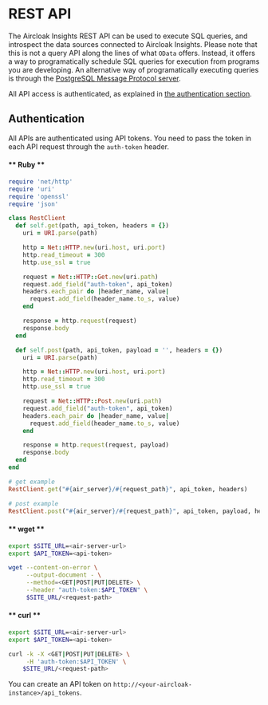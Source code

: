 # REST API

The Aircloak Insights REST API can be used to execute SQL queries, and introspect the data sources connected to Aircloak
Insights. Please note that this is not a query API along the lines of what `OData` offers. Instead, it offers a way to
programatically schedule SQL queries for execution from programs you are developing. An alternative way of
programatically executing queries is through the [PostgreSQL Message Protocol server](/api/psql.md).

All API access is authenticated, as explained in [the authentication section](#authentication).

## Authentication

All APIs are authenticated using API tokens. You need to pass the token in each API request through the `auth-token` header.

<!-- tabs:start -->

#### ** Ruby **

```ruby
require 'net/http'
require 'uri'
require 'openssl'
require 'json'

class RestClient
  def self.get(path, api_token, headers = {})
    uri = URI.parse(path)

    http = Net::HTTP.new(uri.host, uri.port)
    http.read_timeout = 300
    http.use_ssl = true

    request = Net::HTTP::Get.new(uri.path)
    request.add_field("auth-token", api_token)
    headers.each_pair do |header_name, value|
      request.add_field(header_name.to_s, value)
    end

    response = http.request(request)
    response.body
  end

  def self.post(path, api_token, payload = '', headers = {})
    uri = URI.parse(path)

    http = Net::HTTP.new(uri.host, uri.port)
    http.read_timeout = 300
    http.use_ssl = true

    request = Net::HTTP::Post.new(uri.path)
    request.add_field("auth-token", api_token)
    headers.each_pair do |header_name, value|
      request.add_field(header_name.to_s, value)
    end

    response = http.request(request, payload)
    response.body
  end
end

# get example
RestClient.get("#{air_server}/#{request_path}", api_token, headers)

# post example
RestClient.post("#{air_server}/#{request_path}", api_token, payload, headers)
```

#### ** wget **

```sh
export $SITE_URL=<air-server-url>
export $API_TOKEN=<api-token>

wget --content-on-error \
     --output-document - \
     --method=<GET|POST|PUT|DELETE> \
     --header "auth-token:$API_TOKEN" \
     $SITE_URL/<request-path>
```

#### ** curl **

```sh
export $SITE_URL=<air-server-url>
export $API_TOKEN=<api-token>

curl -k -X <GET|POST|PUT|DELETE> \
     -H 'auth-token:$API_TOKEN' \
    $SITE_URL/<request-path>
```

<!-- tabs:end -->

You can create an API token on `http://<your-aircloak-instance>/api_tokens`.
